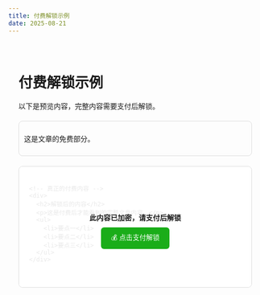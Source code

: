 ```yaml
---
title: 付费解锁示例
date: 2025-08-21
---
```


<div id="paywall-container" style="max-width:720px;margin:auto;padding:20px;font-family:Arial,sans-serif;">

  <h1>付费解锁示例</h1>
  <p>以下是预览内容，完整内容需要支付后解锁。</p>

  <!-- 免费内容 -->
  <div style="margin:20px 0;padding:10px;border:1px solid #ddd;border-radius:8px;">
    <p>这是文章的免费部分。</p>
  </div>

  <!-- 付费墙 -->
  <div id="locked-content" style="position:relative;overflow:hidden;border:1px solid #ddd;border-radius:8px;padding:20px;min-height:200px;">
    <div id="locked-overlay" style="position:absolute;top:0;left:0;width:100%;height:100%;background:rgba(255,255,255,0.9);display:flex;flex-direction:column;align-items:center;justify-content:center;text-align:center;">
      <p style="margin-bottom:10px;font-weight:bold;">此内容已加密，请支付后解锁</p>
      <button onclick="showPayModal()" style="padding:10px 20px;border:none;border-radius:6px;background:#1AAD19;color:white;cursor:pointer;">💰 点击支付解锁</button>
    </div>

    <!-- 真正的付费内容 -->
    <div>
      <h2>解锁后的内容</h2>
      <p>这是付费后才能看到的完整文章内容。</p>
      <ul>
        <li>要点一</li>
        <li>要点二</li>
        <li>要点三</li>
      </ul>
    </div>
  </div>
</div>

<!-- 支付弹窗 -->
<div id="pay-modal" style="display:none;position:fixed;top:0;left:0;width:100%;height:100%;background:rgba(0,0,0,0.6);z-index:999;align-items:center;justify-content:center;">
  <div style="background:white;padding:20px;border-radius:12px;max-width:320px;text-align:center;position:relative;">
    <span style="position:absolute;top:8px;right:12px;cursor:pointer;" onclick="closePayModal()">✖</span>
    <h3>请使用微信扫码支付</h3>
    <img src="/images/wechat-pay-qrcode.jpg" alt="微信收款码" style="width:260px;height:260px;margin:15px auto;border:1px solid #eee;border-radius:8px;" />
    <button onclick="unlockContent()" style="margin-top:15px;padding:8px 16px;border:none;border-radius:6px;background:#1AAD19;color:white;cursor:pointer;">我已支付，解锁内容</button>
  </div>
</div>

<script>
  function showPayModal() {
    document.getElementById("pay-modal").style.display = "flex";
  }
  function closePayModal() {
    document.getElementById("pay-modal").style.display = "none";
  }
  function unlockContent() {
    document.getElementById("locked-overlay").style.display = "none";
    closePayModal();
    alert("感谢支持，内容已解锁！");
  }
</script>
